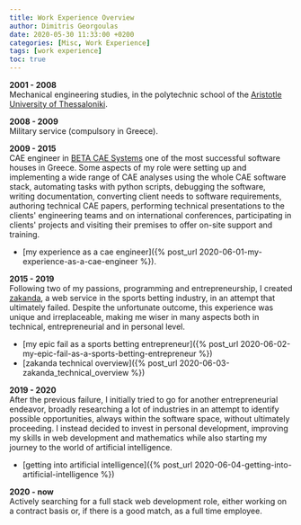 ```yaml
---
title: Work Experience Overview 
author: Dimitris Georgoulas
date: 2020-05-30 11:33:00 +0200
categories: [Misc, Work Experience]
tags: [work experience]
toc: true
---  
```


**2001 - 2008**   
Mechanical engineering studies, in the polytechnic school of the 
[Aristotle University of Thessaloniki](https://en.wikipedia.org/wiki/Aristotle_University_of_Thessaloniki).

**2008 - 2009**  
Military service (compulsory in Greece).

**2009 - 2015**  
CAE engineer in [BETA CAE Systems](https://www.beta-cae.com/) one of the most successful software houses in Greece. 
Some aspects of my role were setting up and implementing a wide range of CAE analyses using the whole CAE software stack, 
automating tasks with python scripts, debugging the software, writing documentation, converting client needs to software requirements, 
authoring technical CAE papers, performing technical presentations to the clients' engineering teams and on international conferences, 
participating in clients' projects and visiting their premises to offer on-site support and training.
- [my experience as a cae engineer]({% post_url 2020-06-01-my-experience-as-a-cae-engineer %}). 

**2015 - 2019**  
Following two of my passions, programming and entrepreneurship, I created [zakanda](https://www.zakanda.com/), 
a web service in the sports betting industry, in an attempt that ultimately failed. Despite the unfortunate 
outcome, this experience was unique and irreplaceable, making me wiser in many aspects both 
in technical, entrepreneurial and in personal level.
- [my epic fail as a sports betting entrepreneur]({% post_url 2020-06-02-my-epic-fail-as-a-sports-betting-entrepreneur %})
- [zakanda technical overview]({% post_url 2020-06-03-zakanda_technical_overview %})   

**2019 - 2020**  
After the previous failure, I initially tried to go for another entrepreneurial endeavor, broadly researching a lot of industries in an attempt 
to identify possible opportunities, always within the software space, without ultimately proceeding. I instead decided to 
invest in personal development, improving my skills in web development and mathematics while also starting my journey to 
the world of artificial intelligence. 
- [getting into artificial intelligence]({% post_url 2020-06-04-getting-into-artificial-intelligence %})

**2020 - now**  
Actively searching for a full stack web development role, either working οn a contract basis or, if there is a good match, 
as a full time employee. 